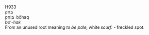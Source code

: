 <body>
  <p>H933<br>  בּהק  <br> בּוֹהַק  ‎  bôhaq  <br><i>bo‘-hak </i><br>From an unused root meaning <i>to</i> <i>be</i> <i>pale</i>; white <i>scurf: - </i>freckled spot.<br></p>
 </body>